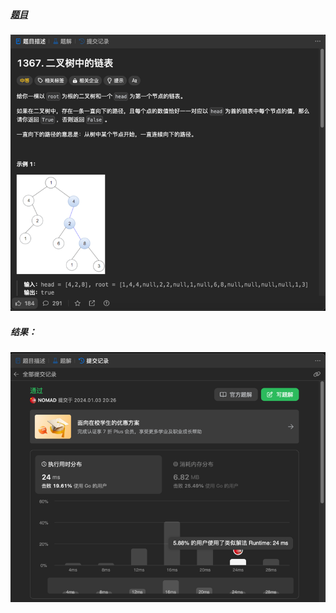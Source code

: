 ##### [题目](https://leetcode.cn/problems/linked-list-in-binary-tree/description/)
![pic](img.png)
##### 结果：
![pic](result.png)